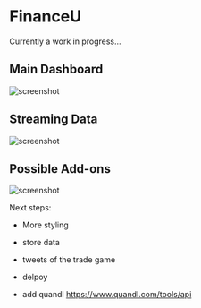 FinanceU
===================

Currently a work in progress...

Main Dashboard
-------------------
![screenshot](http://i.imgur.com/TRFu9Fo.png)

Streaming Data
-------------------
![screenshot](http://i.imgur.com/zULD3HE.png)

Possible Add-ons
-------------------
![screenshot](http://i.imgur.com/VdJHkTF.png)

Next steps:

+ More styling

+ store data

+ tweets of the trade game

+ delpoy

+ add quandl
https://www.quandl.com/tools/api
